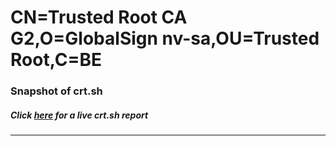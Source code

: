 # CN=Trusted Root CA G2,O=GlobalSign nv-sa,OU=Trusted Root,C=BE
### Snapshot of crt.sh
##### Click [here](https://crt.sh/?q=Serial_0C093D872F038474A8F9A41EB6F3C1FDF6) for a live crt.sh report

---
